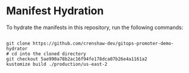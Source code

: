 
# Manifest Hydration

To hydrate the manifests in this repository, run the following commands:

```shell

git clone https://github.com/crenshaw-dev/gitops-promoter-demo-hydrator
# cd into the cloned directory
git checkout 5ae990a78b2ac16f94fe178dca07b26e4a1161a2
kustomize build ./production/us-east-2
```
